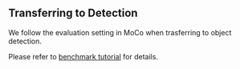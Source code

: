 ## Transferring to Detection

We follow the evaluation setting in MoCo when trasferring to object detection.

Please refer to [benchmark tutorial](https://github.com/Westlake-AI/openmixup/blob/main/docs/en/tutorials/ssl_detection.md) for details.
